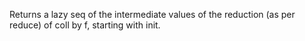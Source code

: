   Returns a lazy seq of the intermediate values of the reduction (as
  per reduce) of coll by f, starting with init.